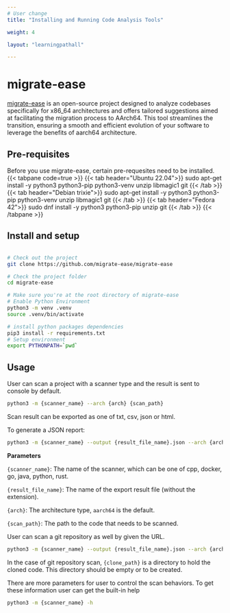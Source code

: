 ```yaml
---
# User change
title: "Installing and Running Code Analysis Tools"

weight: 4

layout: "learningpathall"

---
```


# migrate-ease

[migrate-ease](https://github.com/migrate-ease/migrate-ease) is an open-source project designed to analyze codebases specifically for x86_64 architectures and offers tailored suggestions aimed at facilitating the migration process to AArch64. This tool streamlines the transition, ensuring a smooth and efficient evolution of your software to leverage the benefits of aarch64 architecture.

## Pre-requisites
Before you use migrate-ease, certain pre-requesites need to be installed.
{{< tabpane code=true >}}
  {{< tab header="Ubuntu 22.04">}}
sudo apt-get install -y python3 python3-pip python3-venv unzip libmagic1 git
  {{< /tab >}}
  {{< tab header="Debian trixie">}}
sudo apt-get install -y python3 python3-pip python3-venv unzip libmagic1 git
  {{< /tab >}}
  {{< tab header="Fedora 42">}}
sudo dnf install -y python3 python3-pip unzip git
  {{< /tab >}}
{{< /tabpane >}}

## Install and setup
```bash

# Check out the project
git clone https://github.com/migrate-ease/migrate-ease

# Check the project folder
cd migrate-ease 

# Make sure you're at the root directory of migrate-ease
# Enable Python Environment
python3 -m venv .venv
source .venv/bin/activate

# install python packages dependencies
pip3 install -r requirements.txt
# Setup environment
export PYTHONPATH=`pwd`
```

## Usage
User can scan a project with a scanner type and the result is sent to console by default.
```bash
python3 -m {scanner_name} --arch {arch} {scan_path}
```
Scan result can be exported as one of txt, csv, json or html.

To generate a JSON report:
```bash
python3 -m {scanner_name} --output {result_file_name}.json --arch {arch} {scan_path}
```

**Parameters**

`{scanner_name}`: The name of the scanner, which can be one of cpp, docker, go, java, python, rust.

`{result_file_name}`: The name of the export result file (without the extension).

`{arch}`: The architecture type, `aarch64` is the default.

`{scan_path}`: The path to the code that needs to be scanned.

User can scan a git repository as well by given the URL.
```bash
python3 -m {scanner_name} --output {result_file_name}.json --arch {arch} --git-repo {repo} {clone_path}
```
In the case of git repository scan, `{clone_path}` is a directory to hold the cloned code. This directory should be empty or to be created.

There are more parameters for user to control the scan behaviors. To get these information user can get the built-in help
```bash
python3 -m {scanner_name} -h
```